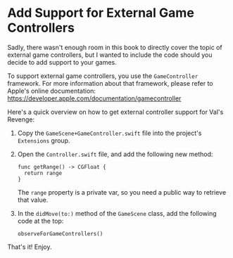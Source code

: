 # Add Support for External Game Controllers

Sadly, there wasn't enough room in this book to directly cover the topic of external game controllers, but I wanted to include the code should you decide to add support to your games.

To support external game controllers, you use the `GameController` framework. For more information about that framework, please refer to Apple's online documentation: https://developer.apple.com/documentation/gamecontroller

Here's a quick overview on how to get external controller support for Val's Revenge: 

1. Copy the `GameScene+GameController.swift` file into the project's `Extensions` group.

2. Open the `Controller.swift` file, and add the following new method:

    ```
    func getRange() -> CGFloat {
      return range
    }
    ```
	
	The `range` property is a private var, so you need a public way to retrieve that value.

3. In the `didMove(to:)` method of the `GameScene` class, add the following code at the top:

    ```
    observeForGameControllers()
    ```
	
That's it! Enjoy.